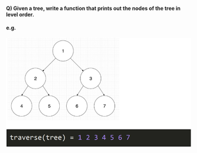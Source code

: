 #### Q) Given a tree, write a function that prints out the nodes of the tree in level order.

#### e.g.

![Example](./q1-example.png)
